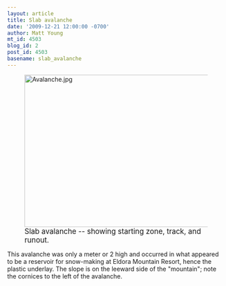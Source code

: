```yaml
---
layout: article
title: Slab avalanche
date: '2009-12-21 12:00:00 -0700'
author: Matt Young
mt_id: 4503
blog_id: 2
post_id: 4503
basename: slab_avalanche
---
```

<figure>
<a href="http://science.howstuffworks.com/avalanche2.htm"><img src="http://pandasthumb.org/archives/2009/12/17/Avalanche.jpg" alt="Avalanche.jpg" width="600" height="352" /></a>
<figcaption markdown="span"><big>Slab avalanche -- showing starting zone, track, and runout.</big>

</figcaption>
</figure>

This avalanche was only a meter or 2 high and occurred in what appeared to be a reservoir for snow-making at Eldora Mountain Resort, hence the plastic underlay. The slope is on the leeward side of the "mountain"; note the cornices to the left of the avalanche.
